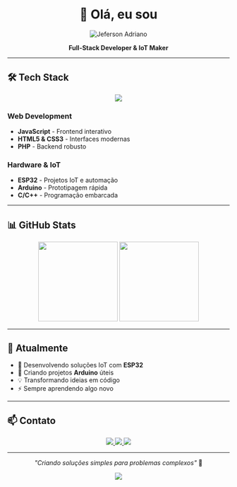 <div align="center">

# 👋 Olá, eu sou 
<img src="https://readme-typing-svg.herokuapp.com?font=Fira+Code&size=32&duration=2000&pause=1000&color=00D9FF&center=true&vCenter=true&width=300&lines=Jeferson+Adriano" alt="Jeferson Adriano" />

**Full-Stack Developer & IoT Maker**

</div>

---

## 🛠️ Tech Stack

<div align="center">

<img src="https://skillicons.dev/icons?i=js,html,css,php,arduino,cpp,c,git,vscode" />

</div>

### Web Development
- **JavaScript** - Frontend interativo
- **HTML5 & CSS3** - Interfaces modernas  
- **PHP** - Backend robusto

### Hardware & IoT
- **ESP32** - Projetos IoT e automação
- **Arduino** - Prototipagem rápida
- **C/C++** - Programação embarcada

---

## 📊 GitHub Stats

<div align="center">

<img height="180em" src="https://github-readme-stats.vercel.app/api?username=jefersonadrianohorn&show_icons=true&theme=tokyonight&hide_border=true"/>
<img height="180em" src="https://github-readme-stats.vercel.app/api/top-langs/?username=jefersonadrianohorn&layout=compact&theme=tokyonight&hide_border=true"/>

</div>

---

## 🎯 Atualmente

- 🔭 Desenvolvendo soluções IoT com **ESP32**
- 🌱 Criando projetos **Arduino** úteis
- 💡 Transformando ideias em código
- ⚡ Sempre aprendendo algo novo

---

## 📫 Contato

<div align="center">

<a href="https://instagram.com/jjefersonadriano">
  <img src="https://img.shields.io/badge/Instagram-E4405F?style=for-the-badge&logo=instagram&logoColor=white" />
</a>
<a href="mailto:Jefersonadrianohorn@gmail.com">
  <img src="https://img.shields.io/badge/Gmail-D14836?style=for-the-badge&logo=gmail&logoColor=white" />
</a>
<a href="https://wa.me/5566981188360?text=Oii%2C+vim+pelo+seu+Github+%F0%9F%90%88%E2%80%8D%E2%AC%9B%21">
  <img src="https://img.shields.io/badge/WhatsApp-25D366?style=for-the-badge&logo=whatsapp&logoColor=white" />
</a>

</div>

---

<div align="center">

*"Criando soluções simples para problemas complexos"* 🚀

<img src="https://komarev.com/ghpvc/?username=jefersonadrianohorn&color=00d9ff&style=flat-square" />

</div>

